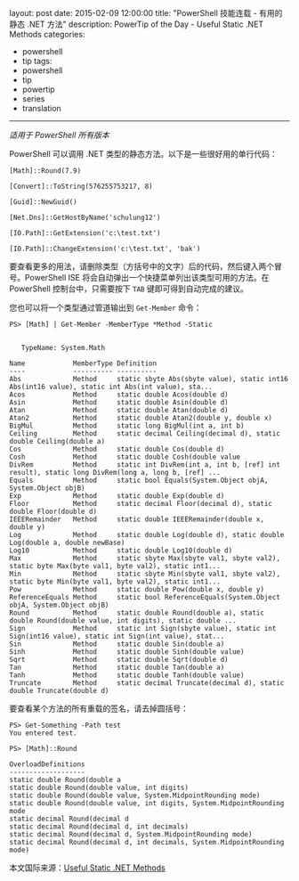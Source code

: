 ﻿layout: post
date: 2015-02-09 12:00:00
title: "PowerShell 技能连载 - 有用的静态 .NET 方法"
description: PowerTip of the Day - Useful Static .NET Methods
categories:
- powershell
- tip
tags:
- powershell
- tip
- powertip
- series
- translation
---
_适用于 PowerShell 所有版本_

PowerShell 可以调用 .NET 类型的静态方法。以下是一些很好用的单行代码：

    [Math]::Round(7.9)
    
    [Convert]::ToString(576255753217, 8)
    
    [Guid]::NewGuid()
    
    [Net.Dns]::GetHostByName('schulung12')
    
    [IO.Path]::GetExtension('c:\test.txt')
    
    [IO.Path]::ChangeExtension('c:\test.txt', 'bak')
    

要查看更多的用法，请删除类型（方括号中的文字）后的代码，然后键入两个冒号。PowerShell ISE 将会自动弹出一个快捷菜单列出该类型可用的方法。在 PowerShell 控制台中，只需要按下 `TAB` 键即可得到自动完成的建议。

您也可以将一个类型通过管道输出到 `Get-Member` 命令：

    PS> [Math] | Get-Member -MemberType *Method -Static
    
    
       TypeName: System.Math
    
    Name            MemberType Definition                                                                                     
    ----            ---------- ----------                                                                                     
    Abs             Method     static sbyte Abs(sbyte value), static int16 Abs(int16 value), static int Abs(int value), sta...
    Acos            Method     static double Acos(double d)           
    Asin            Method     static double Asin(double d)            
    Atan            Method     static double Atan(double d)            
    Atan2           Method     static double Atan2(double y, double x)
    BigMul          Method     static long BigMul(int a, int b)   
    Ceiling         Method     static decimal Ceiling(decimal d), static double Ceiling(double a)
    Cos             Method     static double Cos(double d)
    Cosh            Method     static double Cosh(double value                                                             
    DivRem          Method     static int DivRem(int a, int b, [ref] int result), static long DivRem(long a, long b, [ref] ...
    Equals          Method     static bool Equals(System.Object objA, System.Object objB)
    Exp             Method     static double Exp(double d)              
    Floor           Method     static decimal Floor(decimal d), static double Floor(double d)
    IEEERemainder   Method     static double IEEERemainder(double x, double y)
    Log             Method     static double Log(double d), static double Log(double a, double newBase)
    Log10           Method     static double Log10(double d)
    Max             Method     static sbyte Max(sbyte val1, sbyte val2), static byte Max(byte val1, byte val2), static int1...
    Min             Method     static sbyte Min(sbyte val1, sbyte val2), static byte Min(byte val1, byte val2), static int1...
    Pow             Method     static double Pow(double x, double y)
    ReferenceEquals Method     static bool ReferenceEquals(System.Object objA, System.Object objB)
    Round           Method     static double Round(double a), static double Round(double value, int digits), static double ...
    Sign            Method     static int Sign(sbyte value), static int Sign(int16 value), static int Sign(int value), stat...
    Sin             Method     static double Sin(double a)
    Sinh            Method     static double Sinh(double value)
    Sqrt            Method     static double Sqrt(double d)
    Tan             Method     static double Tan(double a)
    Tanh            Method     static double Tanh(double value)
    Truncate        Method     static decimal Truncate(decimal d), static double Truncate(double d)

要查看某个方法的所有重载的签名，请去掉圆括号：

     
    PS> Get-Something -Path test
    You entered test.
    
    PS> [Math]::Round
    
    OverloadDefinitions                                                                                                       
    -------------------                                                                                                       
    static double Round(double a
    static double Round(double value, int digits)
    static double Round(double value, System.MidpointRounding mode)
    static double Round(double value, int digits, System.MidpointRounding mode
    static decimal Round(decimal d
    static decimal Round(decimal d, int decimals)
    static decimal Round(decimal d, System.MidpointRounding mode)
    static decimal Round(decimal d, int decimals, System.MidpointRounding mode)

<!--more-->
本文国际来源：[Useful Static .NET Methods](http://community.idera.com/powershell/powertips/b/tips/posts/useful-static-net-methods)
